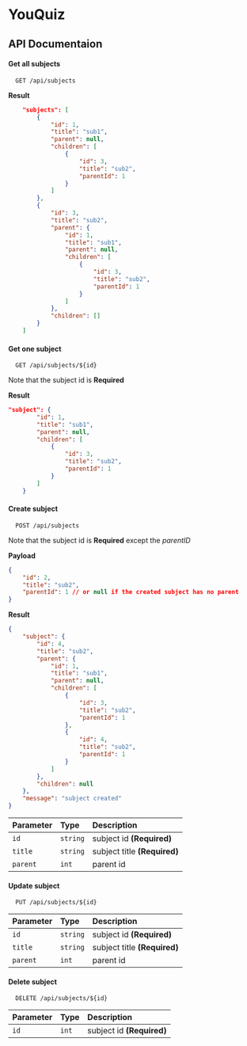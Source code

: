 
# YouQuiz

## API Documentaion

#### Get all subjects

```
  GET /api/subjects
```

**Result**
```json
    "subjects": [
        {
            "id": 1,
            "title": "sub1",
            "parent": null,
            "children": [
                {
                    "id": 3,
                    "title": "sub2",
                    "parentId": 1
                }
            ]
        },
        {
            "id": 3,
            "title": "sub2",
            "parent": {
                "id": 1,
                "title": "sub1",
                "parent": null,
                "children": [
                    {
                        "id": 3,
                        "title": "sub2",
                        "parentId": 1
                    }
                ]
            },
            "children": []
        }
    ]
```

#### Get one subject

```
  GET /api/subjects/${id}
```

Note that the subject id is **Required**

**Result**

```json
"subject": {
        "id": 1,
        "title": "sub1",
        "parent": null,
        "children": [
            {
                "id": 3,
                "title": "sub2",
                "parentId": 1
            }
        ]
    }
```

#### Create subject

```
  POST /api/subjects
```
Note that the subject id is **Required** except the *parentID*

**Payload**
```json
{
    "id": 2,
    "title": "sub2",
    "parentId": 1 // or null if the created subject has no parent
}
```

**Result**
```json
{
    "subject": {
        "id": 4,
        "title": "sub2",
        "parent": {
            "id": 1,
            "title": "sub1",
            "parent": null,
            "children": [
                {
                    "id": 3,
                    "title": "sub2",
                    "parentId": 1
                },
                {
                    "id": 4,
                    "title": "sub2",
                    "parentId": 1
                }
            ]
        },
        "children": null
    },
    "message": "subject created"
}
```

| Parameter | Type     | Description                |
| :-------- | :------- | :------------------------- |
| `id`      | `string` | subject id **(Required)** |
| `title` | `string` | subject title **(Required)** |
| `parent` | `int` | parent id |

#### Update subject

```
  PUT /api/subjects/${id}
```

| Parameter | Type     | Description                |
| :-------- | :------- | :------------------------- |
| `id`      | `string` | subject id **(Required)** |
| `title` | `string` | subject title **(Required)** |
| `parent` | `int` | parent id |

#### Delete subject

```
  DELETE /api/subjects/${id}
```

| Parameter | Type     | Description                       |
| :-------- | :------- | :-------------------------------- |
| `id`      | `int` | subject id **(Required)** |

